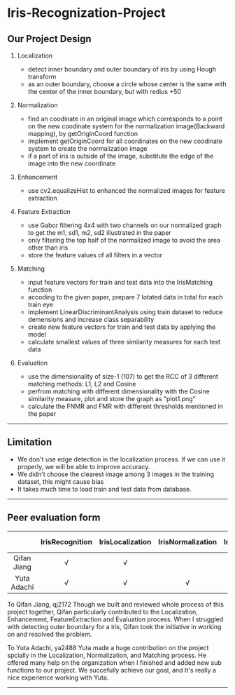 # Iris-Recognization-Project

Our Project Design
----------------------------
1. Localization
    - detect inner boundary and outer boundary of iris by using Hough transform
    - as an outer boundary, choose a circle whose center is the same with the center of the inner boundary, but with redius +50

2. Normalization
    - find an coodinate in an original image which corresponds to a point on the new coodinate system for the normalization image(Backward mapping), by getOriginCoord function 
    - implement getOriginCoord for all coordinates on the new coodinate system to create the normalization image
    - if a part of iris is outside of the image, substitute the edge of the image into the new coordinate

3. Enhancement
    - use cv2.equalizeHist to enhanced the normalized images for feature extraction

4. Feature Extraction
    - use Gabor filtering 4x4 with two channels on our normalized graph to get the m1, sd1, m2, sd2 illustrated in the paper
    - only filtering the top half of the normalized image to avoid the area other than iris
    - store the feature values of all filters in a vector

5. Matching
    - input feature vectors for train and test data into the IrisMatching function
    - accoding to the given paper, prepare 7 lotated data in total for each train eye
    - implement LinearDiscriminantAnalysis using train dataset to reduce demensions and increase class separability
    - create new feature vectors for train and test data by applying the model
    - calculate smallest values of three similarity measures for each test data

6. Evaluation
    - use the dimensionality of size-1 (107) to get the RCC of 3 different matching methods: L1, L2 and Cosine
    - perfrom matching with different dimensionality with the Cosine similarity measure, plot and store the graph as "plot1.png"
    - calculate the FNMR and FMR with different thresholds mentioned in the paper

----------------------------

Limitation
----------------------------
- We don't use edge detection in the localization process. If we can use it properly, we will be able to improve accuracy.
- We didn't choose the clearest image among 3 images in the training dataset, this might cause bias
- It takes much time to load train and test data from database.

----------------------------

Peer evaluation form
----------------------------

|               | IrisRecognition | IrisLocalization | IrisNormalization | ImageEnhancement | FeatureExtraction | IrisMatching | PerformanceEvaluation | Readme File |
| :---: | :---: | :---: | :---: | :---: | :---: | :---: | :---: | :---: |
| Qifan Jiang   |  √  |  √  |     |  √  |  √  |     |  √  |  √  |
| Yuta Adachi   |  √  |  √  |  √  |     |     |  √  |     |  √  |


To Qifan Jiang, qj2172
Though we built and reviewed whole process of this project together, Qifan particularly contributed to the Localization, Enhancement, FeatureExtraction and Evaluation process. When I struggled with detecting outer boundary for a iris, Qifan took the initiative in working on and resolved the problem. 

To Yuta Adachi, ya2488
Yuta made a huge contribution on the project spcially in the Localization, Normalization, and Matching process. He offered many help on the organization when I finished and added new sub functions to our project. We succefully achieve our goal, and It's really a nice experience working with Yuta.

----------------------------
